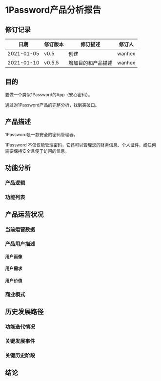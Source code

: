 # 1Password产品分析报告

## 修订记录

| 日期       | 修订版本 | 修订描述           | 修订人 |
| ---------- | -------- | ------------------ | ------ |
| 2021-01-05 | v0.5     | 创建               | wanhex |
| 2021-01-10 | v0.5.5   | 增加目的和产品描述 | wanhex |

## 目的

要做一个类似1Password的App（安心密码）。

通过对1Password产品的完整分析，找到突破口。

## 产品描述

1Password是一款安全的密码管理器。

1Password 不仅仅能管理密码，它还可以管理您的财务信息、个人证件，或任何需要保持安全且便于访问的信息。

## 功能分析

### 产品逻辑

### 功能列表

## 产品运营状况

### 当前运营数据

### 产品用户描述

#### 用户画像

#### 用户需求

#### 用户价值

### 商业模式

## 历史发展路径

### 功能迭代情况

### 关键发展事件

### 关键历史阶段

## 结论

